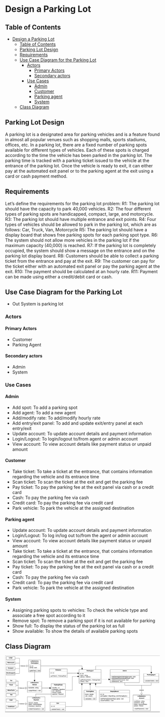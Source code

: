 # Design a Parking Lot

## Table of Contents
- [Design a Parking Lot](#design-a-parking-lot)
  - [Table of Contents](#table-of-contents)
  - [Parking Lot Design](#parking-lot-design)
  - [Requirements](#requirements)
  - [Use Case Diagram for the Parking Lot](#use-case-diagram-for-the-parking-lot)
    - [Actors](#actors)
      - [Primary Actors](#primary-actors)
      - [Secondary actors](#secondary-actors)
    - [Use Cases](#use-cases)
      - [Admin](#admin)
      - [Customer](#customer)
      - [Parking agent](#parking-agent)
      - [System](#system)
  - [Class Diagram](#class-diagram)

## Parking Lot Design

A parking lot is a designated area for parking vehicles and is a feature found in almost all popular venues such as shopping malls, sports stadiums, offices, etc. In a parking lot, there are a fixed number of parking spots available for different types of vehicles. Each of these spots is charged according to the time the vehicle has been parked in the parking lot. The parking time is tracked with a parking ticket issued to the vehicle at the entrance of the parking lot. Once the vehicle is ready to exit, it can either pay at the automated exit panel or to the parking agent at the exit using a card or cash payment method.



## Requirements

Let’s define the requirements for the parking lot problem:
R1: The parking lot should have the capacity to park 40,000 vehicles.
R2: The four different types of parking spots are handicapped, compact, large, and motorcycle.
R3: The parking lot should have multiple entrance and exit points.
R4: Four types of vehicles should be allowed to park in the parking lot, which are as follows: Car, Truck, Van, Motorcycle
R5: The parking lot should have a display board that shows free parking spots for each parking spot type.
R6: The system should not allow more vehicles in the parking lot if the maximum capacity (40,000) is reached.
R7: If the parking lot is completely occupied, the system should show a message on the entrance and on the parking lot display board.
R8: Customers should be able to collect a parking ticket from the entrance and pay at the exit.
R9: The customer can pay for the ticket either with an automated exit panel or pay the parking agent at the exit.
R10: The payment should be calculated at an hourly rate.
R11: Payment can be made using either a credit/debit card or cash.
## Use Case Diagram for the Parking Lot
- Out System is parking lot
### Actors
#### Primary Actors
- Customer
- Parking Agent
#### Secondary actors
- Admin
- System

### Use Cases
#### Admin
- Add spot: To add a parking spot
- Add agent: To add a new agent
- Add/modify rate: To add/modify hourly rate
- Add entry/exit panel: To add and update exit/entry panel at each entry/exit
- Update account: To update account details and payment information
- Login/Logout: To login/logout to/from agent or admin account
- View account: To view account details like payment status or unpaid amount
#### Customer
- Take ticket: To take a ticket at the entrance, that contains information regarding the vehicle and its entrance time
- Scan ticket: To scan the ticket at the exit and get the parking fee
- Pay ticket: To pay the parking fee at the exit panel via cash or a credit card
- Cash: To pay the parking fee via cash
- Credit card: To pay the parking fee via credit card
- Park vehicle: To park the vehicle at the assigned destination
#### Parking agent
- Update account: To update account details and payment information
- Login/Logout: To log in/log out to/from the agent or admin account
- View account: To view account details like payment status or unpaid amount
- Take ticket: To take a ticket at the entrance, that contains information regarding the vehicle and its entrance time
- Scan ticket: To scan the ticket at the exit and get the parking fee
- Pay ticket: To pay the parking fee at the exit panel via cash or a credit card
- Cash: To pay the parking fee via cash
- Credit card: To pay the parking fee via credit card
- Park vehicle: To park the vehicle at the assigned destination
#### System
- Assigning parking spots to vehicles: To check the vehicle type and associate a free spot according to it
- Remove spot: To remove a parking spot if it is not available for parking
- Show full: To display the status of the parking lot as full
- Show available: To show the details of available parking spots


## Class Diagram
![Class Diagram](class_diagram.png)

